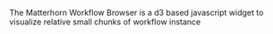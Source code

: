 The Matterhorn Workflow Browser is a d3 based javascript widget to visualize relative small chunks of workflow instance
